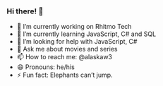 ### Hi there! 👋

<!--
**GuilhermeAlaska/guilhermealaska** is a ✨ _special_ ✨ repository because its `README.md` (this file) appears on your GitHub profile.

Here are some ideas to get you started:
-->

- 🔭 I’m currently working on Rhitmo Tech
- 🌱 I’m currently learning JavaScript, C# and SQL
- 🤔 I’m looking for help with JavaScript, C#
- 💬 Ask me about movies and series
- 📫 How to reach me: @alaskaw3
- 😄 Pronouns: he/his
- ⚡ Fun fact: Elephants can’t jump.

